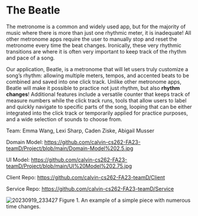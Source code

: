 # The Beatle

The metronome is a common and widely used app, but for the majority of music where there is more than just one rhythmic meter, it is inadequate! All other metronome apps require the user to manually stop and reset the metronome every time the beat changes. Ironically, these very rhythmic transitions are where it is often very important to keep track of the rhythm and pace of a song. 

Our application, Beatle, is a metronome that will let users truly customize a song’s rhythm: allowing multiple meters, tempos, and accented beats to be combined and saved into one click track. Unlike other metronome apps, Beatle will make it possible to practice not just rhythm, but also **rhythm changes**! Additional features include a versatile counter that keeps track of measure numbers while the click track runs, tools that allow users to label and quickly navigate to specific parts of the song, looping that can be either integrated into the click track or temporarily applied for practice purposes, and a wide selection of sounds to choose from.

Team: Emma Wang, Lexi Sharp, Caden Ziske, Abigail Musser

Domain Model: https://github.com/calvin-cs262-FA23-teamD/Project/blob/main/Domain-Model%202.5.jpg

UI Model: https://github.com/calvin-cs262-FA23-teamD/Project/blob/main/UI%20Model%202.75.jpg

Client Repo: https://github.com/calvin-cs262-FA23-teamD/Client

Service Repo: https://github.com/calvin-cs262-FA23-teamD/Service

![20230919_233427](https://github.com/calvin-cs262-FA23-teamD/Project/assets/113713028/ed265d2c-0761-44a6-8651-8565c25d166a)
Figure 1. An example of a simple piece with numerous time changes.
